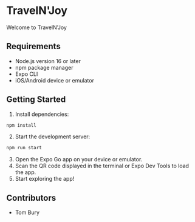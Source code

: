 # TravelN'Joy

Welcome to TravelN'Joy

## Requirements

* Node.js version 16 or later
* npm package manager
* Expo CLI
* iOS/Android device or emulator

## Getting Started

1. Install dependencies:
```bash
npm install
```
2. Start the development server:
```bash
npm run start
```
3. Open the Expo Go app on your device or emulator.
4. Scan the QR code displayed in the terminal or Expo Dev Tools to load the app.
5. Start exploring the app!

## Contributors
* Tom Bury

